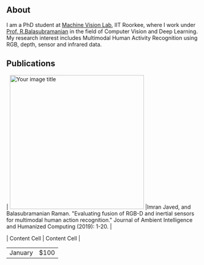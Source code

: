 ## About
I am a PhD student at [Machine Vision Lab](https://balarsgroup.github.io/), IIT Roorkee, where I work under [Prof. R.Balasubramanian](https://sites.google.com/site/balaiitr/) in the field of Computer Vision and Deep Learning. My research interest includes Multimodal Human Activity Recognition using RGB, depth, sensor and infrared data. 

## Publications



| <img src="https://i.ibb.co/QYYcdLj/0001.jpg" alt="Your image title" width="350"/>  |Imran Javed, and Balasubramanian Raman. "Evaluating fusion of RGB-D and inertial sensors for multimodal human action recognition." Journal of Ambient Intelligence and Humanized Computing (2019): 1-20. |

| Content Cell  | Content Cell  |

<table>
  <td>January</td>
    <td>$100</td>
  </tr>
</table>
